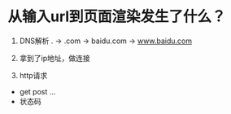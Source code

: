 # 从输入url到页面渲染发生了什么？
1. DNS解析
 . -> .com -> baidu.com -> www.baidu.com
 
2. 拿到了ip地址，做连接

3. http请求
  - get post ...
  - 状态码
